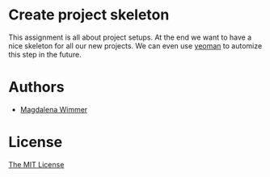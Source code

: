 # Create project skeleton

This assignment is all about project setups. At the end we want to have a nice
skeleton for all our new projects. We can even use [yeoman](http://yeoman.io/)
to automize this step in the future.


# Authors

- [Magdalena Wimmer](mailto:mwimmer.mmt-b2014@fh-salzburg.ac.at)

# License

[The MIT License](https://opensource.org/licenses/MIT)
